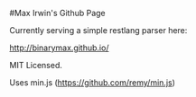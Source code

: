 #Max Irwin's Github Page

Currently serving a simple restlang parser here:

http://binarymax.github.io/

MIT Licensed.

Uses min.js (https://github.com/remy/min.js)
